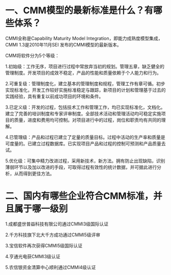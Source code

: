 # 一、CMM模型的最新标准是什么？有哪些体系？

CMMI全称是Capability Maturity Model Integration，即能力成熟度模型集成，CMMI 1.3是2010年11月SEI 发布的CMMI模型的最新版本。

CMM将软件分为5个等级：

1.初始级：工作无序，项目进行过程中常放弃当初的规划。管理五章，缺乏健全的管理制度。开发项目的成效不稳定，产品的性能和质量依赖于个人能力和行为。

2.可重复级：管理制度化，建立基本的管理制度和规程，管理工作有章可循。初步实现标准化，开发工作较好实施标准稳定与跟踪，新项目的计划和管理基于过去的实践经验，具有重复以前成功项目的环境和条件。

3.已定义级：开发的过程，包括技术工作和管理工作，均已实现标准化，文档化。建立了完善的培训制度和专家评审制度。全部技术活动和管理活动均可稳定实施项目的质量，进度和费用均可控制。对项目进行中的过程，岗位和职责均有共同的理解。

4.已管理级：产品和过程已建立了定量的质量目标。过程中活动的生产率和质量是可度量的。已建立过程数据库。已实现项目产品和过程的控制可预测和产品质量去试。

5.优化级：可集中精力改进过程，采用新技术，新方法。拥有防止出现缺陷，识别薄弱环节以及加以改进的手段，可取得过程有效性的统计数据，并可据此进行分析，从而得到更佳方法。



# 二、国内有哪些企业符合CMM标准，并且属于哪一级别

1.成都盛世普益科技有限公司通过CMMI3级国际认证

2.千方科技旗下北大千方成功通过CMMI5级评审

3.宝信软件再次获得CMMI5级国际认证

4.亨通光电获CMMI3级认证

5.农信银资金清算中心顺利通过CMMI4级认证